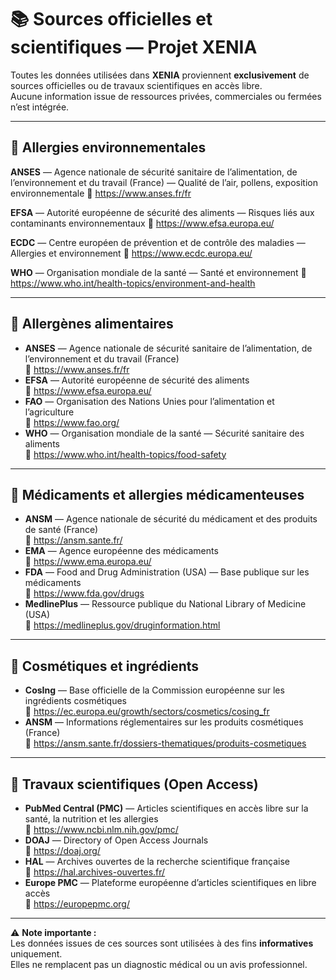 # 📚 Sources officielles et scientifiques — Projet XENIA

Toutes les données utilisées dans **XENIA** proviennent **exclusivement** de sources officielles ou de travaux scientifiques en accès libre.  
Aucune information issue de ressources privées, commerciales ou fermées n’est intégrée.

---

## 🌳 Allergies environnementales
**ANSES** — Agence nationale de sécurité sanitaire de l’alimentation, de l’environnement et du travail (France) — Qualité de l’air, pollens, exposition environnementale
🔗 https://www.anses.fr/fr

**EFSA** — Autorité européenne de sécurité des aliments — Risques liés aux contaminants environnementaux
🔗 https://www.efsa.europa.eu/

**ECDC** — Centre européen de prévention et de contrôle des maladies — Allergies et environnement
🔗 https://www.ecdc.europa.eu/

**WHO** — Organisation mondiale de la santé — Santé et environnement
🔗 https://www.who.int/health-topics/environment-and-health

---

## 🥗 Allergènes alimentaires
- **ANSES** — Agence nationale de sécurité sanitaire de l’alimentation, de l’environnement et du travail (France)  
  🔗 https://www.anses.fr/fr  
- **EFSA** — Autorité européenne de sécurité des aliments  
  🔗 https://www.efsa.europa.eu/  
- **FAO** — Organisation des Nations Unies pour l’alimentation et l’agriculture  
  🔗 https://www.fao.org/  
- **WHO** — Organisation mondiale de la santé — Sécurité sanitaire des aliments  
  🔗 https://www.who.int/health-topics/food-safety

---

## 💊 Médicaments et allergies médicamenteuses
- **ANSM** — Agence nationale de sécurité du médicament et des produits de santé (France)  
  🔗 https://ansm.sante.fr/  
- **EMA** — Agence européenne des médicaments  
  🔗 https://www.ema.europa.eu/  
- **FDA** — Food and Drug Administration (USA) — Base publique sur les médicaments  
  🔗 https://www.fda.gov/drugs  
- **MedlinePlus** — Ressource publique du National Library of Medicine (USA)  
  🔗 https://medlineplus.gov/druginformation.html

---

## 💄 Cosmétiques et ingrédients
- **CosIng** — Base officielle de la Commission européenne sur les ingrédients cosmétiques  
  🔗 https://ec.europa.eu/growth/sectors/cosmetics/cosing_fr  
- **ANSM** — Informations réglementaires sur les produits cosmétiques (France)  
  🔗 https://ansm.sante.fr/dossiers-thematiques/produits-cosmetiques

---

## 🔬 Travaux scientifiques (Open Access)
- **PubMed Central (PMC)** — Articles scientifiques en accès libre sur la santé, la nutrition et les allergies  
  🔗 https://www.ncbi.nlm.nih.gov/pmc/  
- **DOAJ** — Directory of Open Access Journals  
  🔗 https://doaj.org/  
- **HAL** — Archives ouvertes de la recherche scientifique française  
  🔗 https://hal.archives-ouvertes.fr/  
- **Europe PMC** — Plateforme européenne d’articles scientifiques en libre accès  
  🔗 https://europepmc.org/

---

⚠️ **Note importante :**  
Les données issues de ces sources sont utilisées à des fins **informatives** uniquement.  
Elles ne remplacent pas un diagnostic médical ou un avis professionnel.

